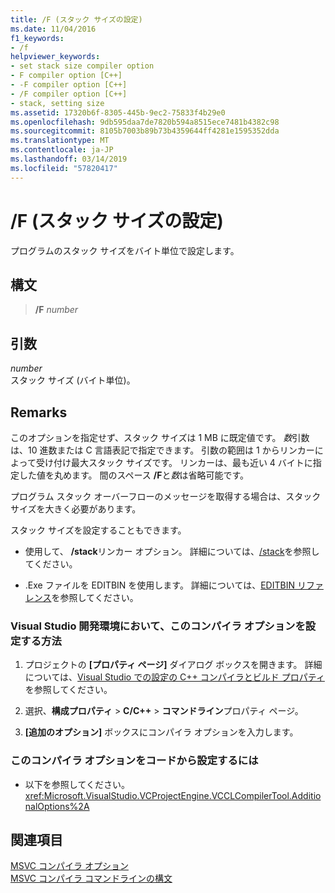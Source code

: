 ```yaml
---
title: /F (スタック サイズの設定)
ms.date: 11/04/2016
f1_keywords:
- /f
helpviewer_keywords:
- set stack size compiler option
- F compiler option [C++]
- -F compiler option [C++]
- /F compiler option [C++]
- stack, setting size
ms.assetid: 17320b6f-8305-445b-9ec2-75833f4b29e0
ms.openlocfilehash: 9db595daa7de7820b594a8515ece7481b4382c98
ms.sourcegitcommit: 8105b7003b89b73b4359644ff4281e1595352dda
ms.translationtype: MT
ms.contentlocale: ja-JP
ms.lasthandoff: 03/14/2019
ms.locfileid: "57820417"
---
```

# <a name="f-set-stack-size"></a>/F (スタック サイズの設定)

プログラムのスタック サイズをバイト単位で設定します。

## <a name="syntax"></a>構文

> **/F** *number*

## <a name="arguments"></a>引数

*number*<br/>
スタック サイズ (バイト単位)。

## <a name="remarks"></a>Remarks

このオプションを指定せず、スタック サイズは 1 MB に既定値です。 *数*引数は、10 進数または C 言語表記で指定できます。 引数の範囲は 1 からリンカーによって受け付け最大スタック サイズです。 リンカーは、最も近い 4 バイトに指定した値を丸めます。 間のスペース **/F**と*数*は省略可能です。

プログラム スタック オーバーフローのメッセージを取得する場合は、スタック サイズを大きく必要があります。

スタック サイズを設定することもできます。

- 使用して、 **/stack**リンカー オプション。 詳細については、[/stack](stack.md)を参照してください。

- .Exe ファイルを EDITBIN を使用します。 詳細については、[EDITBIN リファレンス](editbin-reference.md)を参照してください。

### <a name="to-set-this-compiler-option-in-the-visual-studio-development-environment"></a>Visual Studio 開発環境において、このコンパイラ オプションを設定する方法

1. プロジェクトの **[プロパティ ページ]** ダイアログ ボックスを開きます。 詳細については、[Visual Studio での設定の C++ コンパイラとビルド プロパティ](../working-with-project-properties.md)を参照してください。

1. 選択、**構成プロパティ** > **C/C++** > **コマンドライン**プロパティ ページ。

1. **[追加のオプション]** ボックスにコンパイラ オプションを入力します。

### <a name="to-set-this-compiler-option-programmatically"></a>このコンパイラ オプションをコードから設定するには

- 以下を参照してください。<xref:Microsoft.VisualStudio.VCProjectEngine.VCCLCompilerTool.AdditionalOptions%2A>

## <a name="see-also"></a>関連項目

[MSVC コンパイラ オプション](compiler-options.md)<br/>
[MSVC コンパイラ コマンドラインの構文](compiler-command-line-syntax.md)
